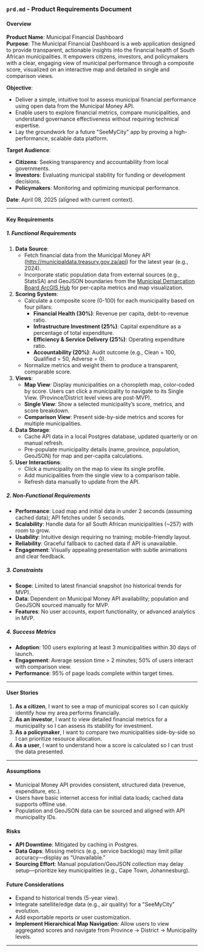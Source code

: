 ### `prd.md` - Product Requirements Document

#### Overview
**Product Name**: Municipal Financial Dashboard  
**Purpose**: The Municipal Financial Dashboard is a web application designed to provide transparent, actionable insights into the financial health of South African municipalities. It empowers citizens, investors, and policymakers with a clear, engaging view of municipal performance through a composite score, visualized on an interactive map and detailed in single and comparison views.

**Objective**:  
- Deliver a simple, intuitive tool to assess municipal financial performance using open data from the Municipal Money API.
- Enable users to explore financial metrics, compare municipalities, and understand governance effectiveness without requiring technical expertise.
- Lay the groundwork for a future "SeeMyCity" app by proving a high-performance, scalable data platform.

**Target Audience**:  
- **Citizens**: Seeking transparency and accountability from local governments.  
- **Investors**: Evaluating municipal stability for funding or development decisions.  
- **Policymakers**: Monitoring and optimizing municipal performance.

**Date**: April 08, 2025 (aligned with current context).

---

#### Key Requirements

##### 1. Functional Requirements
1. **Data Source**:
   - Fetch financial data from the Municipal Money API (http://municipaldata.treasury.gov.za/api) for the latest year (e.g., 2024).
   - Incorporate static population data from external sources (e.g., StatsSA) and GeoJSON boundaries from the [Municipal Demarcation Board ArcGIS Hub](https://spatialhub-mdb-sa.opendata.arcgis.com/) for per-capita metrics and map visualization.
2. **Scoring System**:
   - Calculate a composite score (0-100) for each municipality based on four pillars:
     - **Financial Health (30%)**: Revenue per capita, debt-to-revenue ratio.
     - **Infrastructure Investment (25%)**: Capital expenditure as a percentage of total expenditure.
     - **Efficiency & Service Delivery (25%)**: Operating expenditure ratio.
     - **Accountability (20%)**: Audit outcome (e.g., Clean = 100, Qualified = 50, Adverse = 0).
   - Normalize metrics and weight them to produce a transparent, comparable score.
3. **Views**:
   - **Map View**: Display municipalities on a choropleth map, color-coded by score. Users can click a municipality to navigate to its Single View. (Province/District level views are post-MVP).
   - **Single View**: Show a selected municipality’s score, metrics, and score breakdown.
   - **Comparison View**: Present side-by-side metrics and scores for multiple municipalities.
4. **Data Storage**:
   - Cache API data in a local Postgres database, updated quarterly or on manual refresh.
   - Pre-populate municipality details (name, province, population, GeoJSON) for map and per-capita calculations.
5. **User Interactions**:
   - Click a municipality on the map to view its single profile.
   - Add municipalities from the single view to a comparison table.
   - Refresh data manually to update from the API.

##### 2. Non-Functional Requirements
- **Performance**: Load map and initial data in under 2 seconds (assuming cached data); API fetches under 5 seconds.
- **Scalability**: Handle data for all South African municipalities (~257) with room to grow.
- **Usability**: Intuitive design requiring no training; mobile-friendly layout.
- **Reliability**: Graceful fallback to cached data if API is unavailable.
- **Engagement**: Visually appealing presentation with subtle animations and clear feedback.

##### 3. Constraints
- **Scope**: Limited to latest financial snapshot (no historical trends for MVP).
- **Data**: Dependent on Municipal Money API availability; population and GeoJSON sourced manually for MVP.
- **Features**: No user accounts, export functionality, or advanced analytics in MVP.

##### 4. Success Metrics
- **Adoption**: 100 users exploring at least 3 municipalities within 30 days of launch.
- **Engagement**: Average session time > 2 minutes; 50% of users interact with comparison view.
- **Performance**: 95% of page loads complete within target times.

---

#### User Stories
1. **As a citizen**, I want to see a map of municipal scores so I can quickly identify how my area performs financially.
2. **As an investor**, I want to view detailed financial metrics for a municipality so I can assess its stability for investment.
3. **As a policymaker**, I want to compare two municipalities side-by-side so I can prioritize resource allocation.
4. **As a user**, I want to understand how a score is calculated so I can trust the data presented.

---

#### Assumptions
- Municipal Money API provides consistent, structured data (revenue, expenditure, etc.).
- Users have basic internet access for initial data loads; cached data supports offline use.
- Population and GeoJSON data can be sourced and aligned with API municipality IDs.

#### Risks
- **API Downtime**: Mitigated by caching in Postgres.
- **Data Gaps**: Missing metrics (e.g., service backlogs) may limit pillar accuracy—display as “Unavailable.”
- **Sourcing Effort**: Manual population/GeoJSON collection may delay setup—prioritize key municipalities (e.g., Cape Town, Johannesburg).

#### Future Considerations
- Expand to historical trends (5-year view).
- Integrate satellite/edge data (e.g., air quality) for a "SeeMyCity" evolution.
- Add exportable reports or user customization.
- **Implement Hierarchical Map Navigation**: Allow users to view aggregated scores and navigate from Province -> District -> Municipality levels.

---